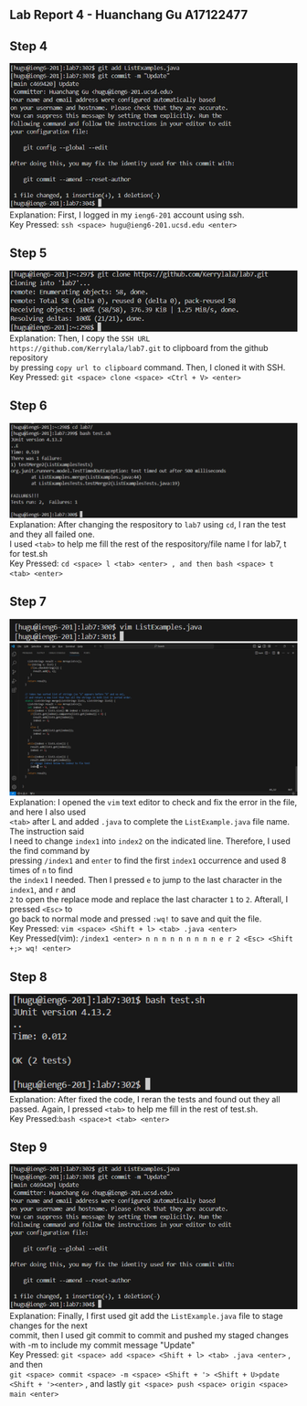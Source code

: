 **Lab Report 4 - Huanchang Gu A17122477**   
--  

**Step 4**  
--  
![Image](微信图片_20240311213931.png)    
Explanation: First, I logged in my `ieng6-201` account using ssh.  
Key Pressed: `ssh <space> hugu@ieng6-201.ucsd.edu <enter>`  

**Step 5**  
--  
![Image](微信图片_20240311213906.png)   
Explanation: Then, I copy the `SSH URL https://github.com/Kerrylala/lab7.git` to clipboard from the github repository  
by pressing `copy url to clipboard` command. Then, I cloned it with SSH.  
Key Pressed: `git <space> clone <space> <Ctrl + V> <enter>`

**Step 6**  
-- 
![Image](微信图片_20240311213912.png)   
Explanation: After changing the respository to `lab7` using `cd`, I ran the test and they all failed one.  
I used `<tab>` to help me fill the rest of the respository/file name l for lab7, t for test.sh  
Key Pressed: `cd <space> l <tab> <enter> , and then bash <space> t <tab> <enter>`  

**Step 7**  
--  
![Image](微信图片_20240311213917.png)   
![Image](微信图片_20240311213922.png)   
Explanation: I opened the `vim` text editor to check and fix the error in the file, and here I also used   
`<tab>` after L and added `.java` to complete the `ListExample.java` file name. The instruction said   
I need to change `index1` into `index2` on the indicated line. Therefore, I used the find command by   
pressing `/index1` and `enter` to find the first `index1` occurrence and used 8 times of `n` to find   
the `index1` I needed. Then I pressed `e` to jump to the last character in the `index1`, and `r` and   
`2` to open the replace mode and replace the last character `1` to `2`. Afterall, I pressed `<Esc>` to   
go back to normal mode and pressed `:wq!` to save and quit the file.    
Key Pressed: `vim <space> <Shift + l> <tab> .java <enter>`     
Key Pressed(vim): `/index1 <enter> n n n n n n n n n e r 2 <Esc> <Shift +;> wq! <enter>`  



**Step 8** 
--  
![Image](微信图片_20240311213927.png)   
Explanation: After fixed the code, I reran the tests and found out they all passed. Again, I pressed `<tab>` to 
help me fill in the rest of test.sh.    
Key Pressed:`bash <space>t <tab> <enter>`    

  
**Step 9**   
--    
![Image](微信图片_20240311213931.png)   
Explanation: Finally, I first used git add the `ListExample.java` file to stage changes for the next  
commit, then I used git commit to commit and pushed my staged changes with -m to include my commit message "Update"    
Key Pressed: `git <space> add <space> <Shift + l> <tab> .java <enter>` , and then  
`git <space> commit <space> -m <space> <Shift + '> <Shift + U>pdate <Shift + '><enter>` , 
and lastly `git <space> push <space> origin <space> main <enter>`    

